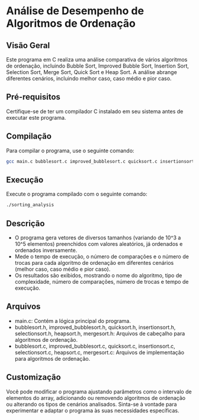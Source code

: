 # Análise de Desempenho de Algoritmos de Ordenação

## Visão Geral

Este programa em C realiza uma análise comparativa de vários algoritmos de ordenação, incluindo Bubble Sort, Improved Bubble Sort, Insertion Sort, Selection Sort, Merge Sort, Quick Sort e Heap Sort. A análise abrange diferentes cenários, incluindo melhor caso, caso médio e pior caso.

## Pré-requisitos
Certifique-se de ter um compilador C instalado em seu sistema antes de executar este programa.

## Compilação
Para compilar o programa, use o seguinte comando:

```bash
gcc main.c bubblesort.c improved_bubblesort.c quicksort.c insertionsort.c selectionsort.c heapsort.c mergesort.c -lm -o sorting_analysis
```

## Execução
Execute o programa compilado com o seguinte comando:

```bash
./sorting_analysis
```

## Descrição

* O programa gera vetores de diversos tamanhos (variando de 10^3 a 10^5 elementos) preenchidos com valores aleatórios, já ordenados e ordenados inversamente.
* Mede o tempo de execução, o número de comparações e o número de trocas para cada algoritmo de ordenação em diferentes cenários (melhor caso, caso médio e pior caso).
* Os resultados são exibidos, mostrando o nome do algoritmo, tipo de complexidade, número de comparações, número de trocas e tempo de execução.

## Arquivos
* main.c: Contém a lógica principal do programa.
* bubblesort.h, improved_bubblesort.h, quicksort.h, insertionsort.h, selectionsort.h, heapsort.h, mergesort.h: Arquivos de cabeçalho para algoritmos de ordenação.
* bubblesort.c, improved_bubblesort.c, quicksort.c, insertionsort.c, selectionsort.c, heapsort.c, mergesort.c: Arquivos de implementação para algoritmos de ordenação.

## Customização
Você pode modificar o programa ajustando parâmetros como o intervalo de elementos do array, adicionando ou removendo algoritmos de ordenação ou alterando os tipos de cenários analisados.
Sinta-se à vontade para experimentar e adaptar o programa às suas necessidades específicas.
